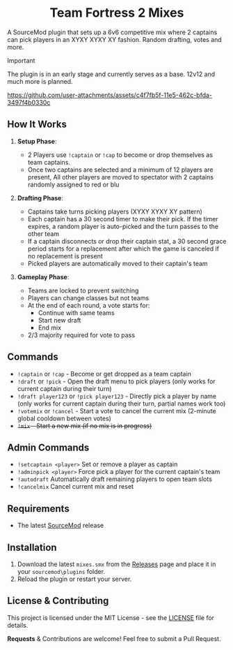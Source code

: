 <h1 align="center">Team Fortress 2 Mixes</h1>

A SourceMod plugin that sets up a 6v6 competitive mix where 2 captains can pick players in an XYXY XYXY XY fashion. Random drafting, votes and more.

> [!IMPORTANT]
> The plugin is in an early stage and currently serves as a base. 12v12 and much more is planned.

https://github.com/user-attachments/assets/c4f7fb5f-11e5-462c-bfda-3497f4b0330c


## How It Works

1. **Setup Phase**:
   - 2 Players use `!captain` or `!cap` to become or drop themselves as team captains.
   - Once two captains are selected and a minimum of 12 players are present, All other players are moved to spectator with 2 captains randomly assigned to red or blu

2. **Drafting Phase**:
   - Captains take turns picking players (XYXY XYXY XY pattern)
   - Each captain has a 30 second timer to make their pick. If the timer expires, a random player is auto-picked and the turn passes to the other team
   - If a captain disconnects or drop their captain stat, a 30 second grace period starts for a replacement after which the game is canceled if no replacement is present
   - Picked players are automatically moved to their captain's team

3. **Gameplay Phase**:
   - Teams are locked to prevent switching
   - Players can change classes but not teams
   - At the end of each round, a vote starts for:
     - Continue with same teams
     - Start new draft
     - End mix
   - 2/3 majority required for vote to pass

## Commands

- `!captain` or `!cap` - Become or get dropped as a team captain 
- `!draft` or `!pick` - Open the draft menu to pick players (only works for current captain during their turn)
- `!draft player123` or `!pick player123` - Directly pick a player by name (only works for current captain during their turn, partial names work too)
- `!votemix` or `!cancel` - Start a vote to cancel the current mix (2-minute global cooldown between votes)
- ~~`!mix` - Start a new mix (if no mix is in progress)~~

## Admin Commands

- `!setcaptain <player>` Set or remove a player as captain 
- `!adminpick <player>` Force pick a player for the current captain's team
- `!autodraft` Automatically draft remaining players to open team slots
- `!cancelmix` Cancel current mix and reset

## Requirements

- The latest [SourceMod](https://www.sourcemod.net/downloads.php) release

## Installation

1. Download the latest `mixes.smx` from the [Releases](https://github.com/vexx-sm/TF2-Mixes/releases) page and place it in your `sourcemod\plugins` folder.
2. Reload the plugin or restart your server.

## License & Contributing

This project is licensed under the MIT License - see the [LICENSE](LICENSE) file for details.

**Requests** & Contributions are welcome! Feel free to submit a Pull Request.
